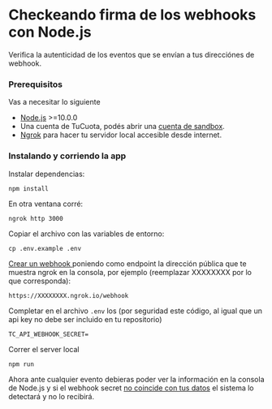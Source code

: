 # Checkeando firma de los webhooks con Node.js

Verifica la autenticidad de los eventos que se envían a tus direcciónes de webhook.


### Prerequisitos

Vas a necesitar lo siguiente

- [Node.js](http://nodejs.org) >=10.0.0
- Una cuenta de TuCuota, podés abrir una [cuenta de sandbox](https://sandbox.tucuota.com/register).
- [Ngrok](https://ngrok.com/) para hacer tu servidor local accesible desde internet.

### Instalando y corriendo la app

Instalar dependencias:

    npm install

En otra ventana corré:

    ngrok http 3000

Copiar el archivo con las variables de entorno:

    cp .env.example .env

[Crear un webhook ](https://sandbox.tucuota.com/dashboard/developers) poniendo como endpoint la dirección pública que te muestra ngrok en la consola, por ejemplo (reemplazar XXXXXXXX por lo que corresponda):

    https://XXXXXXXX.ngrok.io/webhook

Completar en el archivo `.env` los (por seguridad este código, al igual que un api key no debe ser incluido en tu repositorio)

    TC_API_WEBHOOK_SECRET=

Correr el server local

    npm run

Ahora ante cualquier evento debieras poder ver la información en la consola de Node.js y si el webhook secret [no coincide con tus datos](https://sandbox.tucuota.com/dashboard/developers) el sistema lo detectará y no lo recibirá.